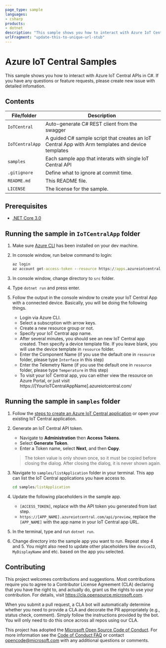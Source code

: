 ```yaml
---
page_type: sample
languages:
- csharp
products:
- dotnet
description: "This sample shows you how to interact with Azure IoT Central APIs"
urlFragment: "update-this-to-unique-url-stub"
---
```


# Azure IoT Central Samples
This sample shows you how to interact with Azure IoT Central APIs in C#. 
If you have any questions or feature requests, please create new issue with detailed infomation.

## Contents

| File/folder       | Description                                |
|-------------------|--|
| `IoTCentral`      | Auto-generate C# REST client from the swagger|
| `IoTCentralApp`   | A guided C# sample script that creates an IoT Central App with Arm templates and device templates |
| `samples`         | Each sample app that interats with single IoT Central API |
| `.gitignore`      | Define what to ignore at commit time.        |
| `README.md`       | This README file.                            |
| `LICENSE`         | The license for the sample.                  |

## Prerequisites

- [.NET Core 3.0](https://dotnet.microsoft.com/download)

## Running the sample in `IoTCentralApp` folder
1. Make sure [Azure CLI](https://docs.microsoft.com/cli/azure/install-azure-cli?view=azure-cli-latest) has been installed on your dev machine.
2. In console window, run below command to login:

    ```cmd
    az login
    az account get-access-token --resource https://apps.azureiotcentral.com
    ```

3. In console window, change directory to `src` folder.
4. Type `dotnet run` and press enter.
5. Follow the output in the console window to create your IoT Central App with a connected device. Basically, you will be doing the following things.
    - Login via Azure CLI.
    - Select a subscrption with arrow keys.
    - Create a new resource group or not.
    - Specify your IoT Central app name.
    - After several minutes, you should see an new IoT Central app created. Then specify a device template file. If you leave blank, you will use the device template in `resource` folder.
    - Enter the Component Name (if you use the default one in `resource` folder, please type `Interface` in this step)
    - Enter the Telemetry Name (if you use the default one in `resource` folder, please type `Temperature` in this step)
    - To visit your IoT Central app, you can either view the resource on Azure Portal, or just visit https://[YourIoTCentralAppName].azureiotcentral.com/

## Running the sample in `samples` folder

1. Follow the [steps to create an Azure IoT Central application](https://docs.microsoft.com/azure/iot-central/core/quick-deploy-iot-central) or open your existing IoT Central application.

2. Generate an IoT Central API token.
    - Navigate to **Administration** then **Access Tokens**.
    - Select **Generate Token**.
    - Enter a Token name, select **Next**, and then **Copy**.
    > The token value is only shown once, so it must be copied before closing the dialog. After closing the dialog, it is never shown again.

3. Navigate to `samples/listApplication` folder in your terminal. This app can list the IoT Central applications you have access to.

    ```cmd
    cd samples/listApplication
    ```

4. Update the following placeholders in the sample app.

    - `[ACCESS_TOKEN]`, replace with the API token you generated from last step.
    - `https://[APP_NAME].azureiotcentral.com/api/preview`, replace the `[APP_NAME]` with the app name in your IoT Central app URL.

4. In the terminal, type and run `dotnet run`.

5. Change directory into the sample app you want to run. Repeat step 4 and 5. You might also need to update other placeholders like `deviceID`, `MyDisplayName` and etc. based on the app you selected.

## Contributing

This project welcomes contributions and suggestions.  Most contributions require you to agree to a
Contributor License Agreement (CLA) declaring that you have the right to, and actually do, grant us
the rights to use your contribution. For details, visit https://cla.opensource.microsoft.com.

When you submit a pull request, a CLA bot will automatically determine whether you need to provide
a CLA and decorate the PR appropriately (e.g., status check, comment). Simply follow the instructions
provided by the bot. You will only need to do this once across all repos using our CLA.

This project has adopted the [Microsoft Open Source Code of Conduct](https://opensource.microsoft.com/codeofconduct/).
For more information see the [Code of Conduct FAQ](https://opensource.microsoft.com/codeofconduct/faq/) or
contact [opencode@microsoft.com](mailto:opencode@microsoft.com) with any additional questions or comments.

